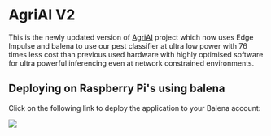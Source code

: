 # AgriAI V2
This is the newly updated version of [AgriAI](https://bit.ly/projectAgriAI) project which now uses Edge Impulse and balena to use our pest classifier at ultra low power with 76 times less cost than previous used hardware with highly optimised software for ultra powerful inferencing even at network constrained environments.

## Deploying on Raspberry Pi's using balena

Click on the following link to deploy the application to your Balena account:

[![](https://balena.io/deploy.png)](https://dashboard.balena-cloud.com/deploy?repoUrl=https://github.com/arijitdas123student/agri-ai-v2)

